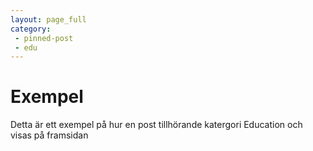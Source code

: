 ```yaml
---
layout: page_full
category:
 - pinned-post
 - edu
---
```

# Exempel

Detta är ett exempel på hur en post tillhörande katergori Education och visas på framsidan
